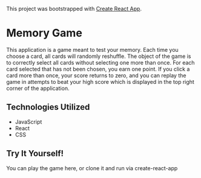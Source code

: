 This project was bootstrapped with [Create React App](https://github.com/facebook/create-react-app).

# Memory Game
This application is a game meant to test your memory. Each time you choose a card, all cards will randomly reshuffle. The object of the game is to correctly select all cards without selecting one more than once. For each card selected that has not been chosen, you earn one point. If you click a card more than once, your score returns to zero, and you can replay the game in attempts to beat your high score which is displayed in the top right corner of the application. 

## Technologies Utilized
- JavaScript
- React
- CSS

## Try It Yourself!
You can play the game here, or clone it and run via create-react-app